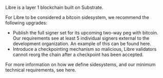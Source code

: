 Libre is a layer 1 blockchain built on Substrate.

For Libre to be considered a bitcoin sidesystem, we recommend the following upgrades:

- Publish the full signer set for its upcoming two-way peg with bitcoin. Our requirements see at least 5 individual signers external to the development organization. An example of this can be found here.
- Introduce a checkpointing mechanism so malicious, Libre validators cannot reorg the chain after a checkpoint has been accepted.

For more information on how we define sidesystems, and our minimum technical requirements, see here.